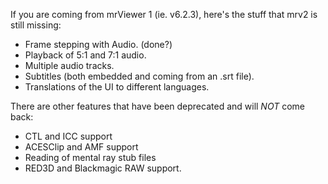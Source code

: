 If you are coming from mrViewer 1 (ie. v6.2.3), here's the stuff that
mrv2 is still missing:

- Frame stepping with Audio. (done?)
- Playback of 5:1 and 7:1 audio.
- Multiple audio tracks.
- Subtitles (both embedded and coming from an .srt file).
- Translations of the UI to different languages.

There are other features that have been deprecated and will *NOT* come back:

- CTL and ICC support
- ACESClip and AMF support
- Reading of mental ray stub files
- RED3D and Blackmagic RAW support.
